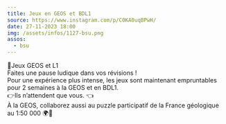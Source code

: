 ```yaml
---
title: Jeux en GEOS et BDL1
source: https://www.instagram.com/p/C0KA0uqBPwH/
date: 27-11-2023 18:00
img: /assets/infos/1127-bsu.png
assos:
  - bsu
---
```


🎲Jeux GEOS et L1  
Faites une pause ludique dans vos révisions !  
Pour une expérience plus intense, les jeux sont maintenant empruntables pour 2 semaines à la GEOS et en BDL1.  
👉Ils n’attendent que vous. 👈  
À la GEOS, collaborez aussi au puzzle participatif de la France géologique au 1:50 000 🌍🧩
